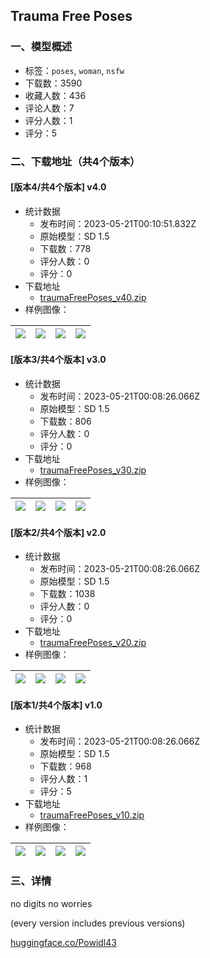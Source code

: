 ## Trauma Free Poses
### 一、模型概述

- 标签：`poses`, `woman`, `nsfw`
- 下载数：3590
- 收藏人数：436
- 评论人数：7
- 评分人数：1
- 评分：5

### 二、下载地址（共4个版本）

#### [版本4/共4个版本] v4.0

- 统计数据
  - 发布时间：2023-05-21T00:10:51.832Z
  - 原始模型：SD 1.5
  - 下载数：778
  - 评分人数：0
  - 评分：0
- 下载地址
  - [traumaFreePoses_v40.zip](https://civitai.com/api/download/models/76343)
- 样例图像：

| <img src="https://image.civitai.com/xG1nkqKTMzGDvpLrqFT7WA/ee61026c-b315-4b35-8417-b599637ecb5a/width=450/854395.jpeg" /> | <img src="https://image.civitai.com/xG1nkqKTMzGDvpLrqFT7WA/86de73e4-0f46-4ba4-aa13-10a02aabbe8c/width=450/854396.jpeg" /> | <img src="https://image.civitai.com/xG1nkqKTMzGDvpLrqFT7WA/c9ce4ebe-fa4a-4560-9870-df72af6ad050/width=450/854397.jpeg" /> | <img src="https://image.civitai.com/xG1nkqKTMzGDvpLrqFT7WA/a045a10a-72f5-456f-8486-b32f181054b7/width=450/854398.jpeg" /> |
| ---- | ---- | ---- | ---- |

#### [版本3/共4个版本] v3.0

- 统计数据
  - 发布时间：2023-05-21T00:08:26.066Z
  - 原始模型：SD 1.5
  - 下载数：806
  - 评分人数：0
  - 评分：0
- 下载地址
  - [traumaFreePoses_v30.zip](https://civitai.com/api/download/models/65434)
- 样例图像：

| <img src="https://image.civitai.com/xG1nkqKTMzGDvpLrqFT7WA/7633b266-cead-4feb-850e-139841a96ada/width=450/854393.jpeg" /> | <img src="https://image.civitai.com/xG1nkqKTMzGDvpLrqFT7WA/92a88247-1a9e-420a-a481-b9efc11fefa2/width=450/724046.jpeg" /> | <img src="https://image.civitai.com/xG1nkqKTMzGDvpLrqFT7WA/2ec6efbc-0211-4df0-84d1-8c0afc5f7d79/width=450/724047.jpeg" /> | <img src="https://image.civitai.com/xG1nkqKTMzGDvpLrqFT7WA/2f4a29fc-acc5-4212-a70c-c772c3124712/width=450/724048.jpeg" /> |
| ---- | ---- | ---- | ---- |

#### [版本2/共4个版本] v2.0

- 统计数据
  - 发布时间：2023-05-21T00:08:26.066Z
  - 原始模型：SD 1.5
  - 下载数：1038
  - 评分人数：0
  - 评分：0
- 下载地址
  - [traumaFreePoses_v20.zip](https://civitai.com/api/download/models/53694)
- 样例图像：

| <img src="https://image.civitai.com/xG1nkqKTMzGDvpLrqFT7WA/4274fa59-cdc2-4c5a-6eee-bffb043bbb00/width=450/581203.jpeg" /> | <img src="https://image.civitai.com/xG1nkqKTMzGDvpLrqFT7WA/b18527ff-d9f2-4182-b1e4-9544bafd99ad/width=450/852682.jpeg" /> | <img src="https://image.civitai.com/xG1nkqKTMzGDvpLrqFT7WA/5eb2c3f3-4c2f-4a20-c239-6e942d70d200/width=450/581205.jpeg" /> | <img src="https://image.civitai.com/xG1nkqKTMzGDvpLrqFT7WA/3d908f39-5b7f-43ac-af99-377486aa3489/width=450/852683.jpeg" /> |
| ---- | ---- | ---- | ---- |

#### [版本1/共4个版本] v1.0

- 统计数据
  - 发布时间：2023-05-21T00:08:26.066Z
  - 原始模型：SD 1.5
  - 下载数：968
  - 评分人数：1
  - 评分：5
- 下载地址
  - [traumaFreePoses_v10.zip](https://civitai.com/api/download/models/33445)
- 样例图像：

| <img src="https://image.civitai.com/xG1nkqKTMzGDvpLrqFT7WA/192240f1-11c0-45dc-a803-a39bcbe16404/width=450/852672.jpeg" /> | <img src="https://image.civitai.com/xG1nkqKTMzGDvpLrqFT7WA/5cf49cac-9c10-4683-8965-57a7a108589c/width=450/852674.jpeg" /> | <img src="https://image.civitai.com/xG1nkqKTMzGDvpLrqFT7WA/3d486c84-3e67-40f6-8fef-c4947a39165f/width=450/852676.jpeg" /> | <img src="https://image.civitai.com/xG1nkqKTMzGDvpLrqFT7WA/3cca7a20-65fc-4495-93aa-f94c011a98c0/width=450/852677.jpeg" /> |
| ---- | ---- | ---- | ---- |


### 三、详情
<p>no digits no worries</p><p>(every version includes previous versions)</p><p><a target="_blank" rel="ugc" href="http://huggingface.co/Powidl43">huggingface.co/Powidl43</a></p>